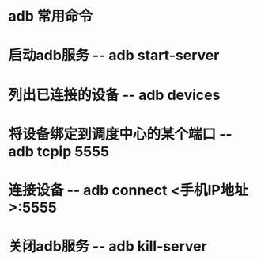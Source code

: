# adb 常用命令
# 启动adb服务     -- adb start-server
# 列出已连接的设备  -- adb devices
# 将设备绑定到调度中心的某个端口 -- adb tcpip 5555
# 连接设备        -- adb connect <手机IP地址>:5555
# 关闭adb服务     -- adb kill-server